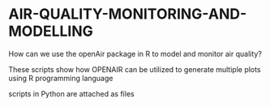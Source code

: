 # AIR-QUALITY-MONITORING-AND-MODELLING

How can we use the openAir package in R to model and monitor air quality?

These scripts show how OPENAIR can be utilized to generate multiple plots using R programming language


scripts in Python are attached as files
